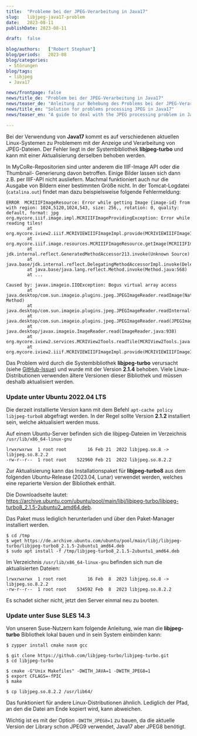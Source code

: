```yaml
---
title:  "Probleme bei der JPEG-Verarbeitung in Java17"
slug: 	libjpeg-java17-problem
date:   2023-08-11
publishDate: 2023-08-11

draft: 	false

blog/authors: 	["Robert Stephan"]
blog/periods: 	2023-08
blog/categories:
 - Störungen
blog/tags:
 - libjpeg
 - Java17

news/frontpage: false
news/title_de: "Problem bei der JPEG-Verarbeitung in Java17"
news/teaser_de: "Anleitung zur Behebung des Problems bei der JPEG-Verarbeitung in Java17"
news/title_en: "Solution for problems processing JPEG in Java17"
news/teaser_en: "A guide to deal with the JPEG processing problem in Java17"

---
```

Bei der Verwendung von **Java17** kommt es auf verschiedenen aktuellen Linux-Systemen zu Problemem mit der Anzeige und Verarbeitung von JPEG-Dateien. Der Fehler liegt in der Systembibliothek **libjpeg-turbo** und kann mit einer Aktualisierung derselben behoben werden.

In MyCoRe-Repositorien sind unter anderem die IIIF-Image API oder die Thumbnail- Generierung davon betroffen.<!--more-->
Einige Bilder lassen sich dann z.B. per IIIF-API nicht ausliefern. Machmal funktioniert auch nur die Ausgabe von Bildern einer bestimmten Größe nicht. In der Tomcat-Logdatei (`catalina.out`) findet man dazu beispielsweise folgende Fehlermeldung:

```
ERROR  MCRIIIFImageResource: Error while getting Image {image-id} from  with region: 1024,5120,1024,543, size: 256,, rotation: 0, quality: default, format: jpg
org.mycore.iiif.image.impl.MCRIIIFImageProvidingException: Error while reading tiles!
        at org.mycore.iview2.iiif.MCRIVIEWIIIFImageImpl.provide(MCRIVIEWIIIFImageImpl.java:220)
        at org.mycore.iiif.image.resources.MCRIIIFImageResource.getImage(MCRIIIFImageResource.java:171)
        at jdk.internal.reflect.GeneratedMethodAccessor213.invoke(Unknown Source)
        at java.base/jdk.internal.reflect.DelegatingMethodAccessorImpl.invoke(DelegatingMethodAccessorImpl.java:43)
        at java.base/java.lang.reflect.Method.invoke(Method.java:568)
        at ...
        
Caused by: javax.imageio.IIOException: Bogus virtual array access
        at java.desktop/com.sun.imageio.plugins.jpeg.JPEGImageReader.readImage(Native Method)
        at java.desktop/com.sun.imageio.plugins.jpeg.JPEGImageReader.readInternal(JPEGImageReader.java:1382)
        at java.desktop/com.sun.imageio.plugins.jpeg.JPEGImageReader.read(JPEGImageReader.java:1162)
        at java.desktop/javax.imageio.ImageReader.read(ImageReader.java:938)
        at org.mycore.iview2.services.MCRIView2Tools.readTile(MCRIView2Tools.java:284)
        at org.mycore.iview2.iiif.MCRIVIEWIIIFImageImpl.provide(MCRIVIEWIIIFImageImpl.java:214)
```

Das Problem wird durch die Systembibliothek **libjpeg-turbo** verursacht (siehe [GitHub-Issue](https://github.com/libjpeg-turbo/libjpeg-turbo/issues/613)) und wurde mit der Version **2.1.4** behoben.
Viele Linux-Distributionen verwenden ältere Versionen dieser Bibliothek und müssen deshalb aktualisiert werden.


### Update unter Ubuntu 2022.04 LTS

Die derzeit installierte Version kann mit dem Befehl `apt-cache policy libjpeg-turbo8` abgefragt werden.
In der Regel sollte Version **2.1.2** installiert sein, welche aktualisiert werden muss.

Auf einem Ubuntu-Server befinden sich die libjpeg-Dateien im Verzeichnis `/usr/lib/x86_64-linux-gnu`
```
lrwxrwxrwx  1 root root        16 Feb 21  2022 libjpeg.so.8 -> libjpeg.so.8.2.2
-rw-r--r--  1 root root    522960 Feb 21  2022 libjpeg.so.8.2.2
```

Zur Aktualisierung kann das Installationspaket für **libjpeg-turbo8** aus dem folgenden Ubuntu-Release (2023.04, Lunar) verwendet werden, welches eine reparierte Version der Bibliothek enthält.

Die Downloadseite lautet: https://archive.ubuntu.com/ubuntu/pool/main/libj/libjpeg-turbo/libjpeg-turbo8_2.1.5-2ubuntu2_amd64.deb.

Das Paket muss lediglich herunterladen und über den Paket-Manager installiert werden.

```
$ cd /tmp
$ wget https://de.archive.ubuntu.com/ubuntu/pool/main/libj/libjpeg-turbo/libjpeg-turbo8_2.1.5-2ubuntu1_amd64.deb
$ sudo apt install -f /tmp/libjpeg-turbo8_2.1.5-2ubuntu1_amd64.deb
```

Im Verzeichnis `/usr/lib/x86_64-linux-gnu` befinden sich nun die aktualisierten Dateien:
```
lrwxrwxrwx  1 root root        16 Feb  8  2023 libjpeg.so.8 -> libjpeg.so.8.2.2
-rw-r--r--  1 root root    534592 Feb  8  2023 libjpeg.so.8.2.2
```
Es schadet sicher nicht, jetzt den Server einmal neu zu booten.

### Update unter Suse SLES 14.3
Von unseren Suse-Nutzern kam folgende Anleitung, wie man die **libjpeg-turbo** Bibliothek lokal bauen 
und in sein System einbinden kann:

```
$ zypper install cmake nasm gcc

$ git clone https://github.com/libjpeg-turbo/libjpeg-turbo.git
$ cd libjpeg-turbo

$ cmake -G"Unix Makefiles" -DWITH_JAVA=1 -DWITH_JPEG8=1
$ export CFLAGS=-fPIC
$ make

$ cp libjpeg.so.8.2.2 /usr/lib64/
```
Das funktioniert für andere Linux-Distributionen ähnlich. 
Lediglich der Pfad, an den die Datei am Ende kopiert wird, kann abweichen.

Wichtig ist es mit der Option `-DWITH_JPEG8=1` zu bauen, da die aktuelle Version der Library schon JPEG9 verwendet, Java17 aber JPEG8 benötigt.
